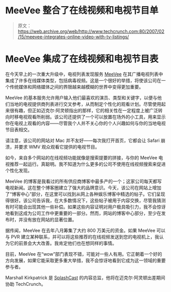 # MeeVee 整合了在线视频和电视节目单

> 原文：<https://web.archive.org/web/http://www.techcrunch.com:80/2007/02/15/meevee-integrates-online-video-with-tv-listings/>

# MeeVee 集成了在线视频和电视节目表

 [](https://web.archive.org/web/20211025055819/http://www.meevee.com/) 在今天早上的一次重大升级中，电视列表发现服务 [MeeVee](https://web.archive.org/web/20211025055819/http://meevee.com/) 在其广播电视列表中集成了许多在线媒体类型，包括病毒视频。这是一个很好的举措，将使该公司在一个传统媒体和网络媒体之间的界限越来越模糊的世界中变得更加重要。

MeeVee 的基本服务允许用户输入他们最喜欢的演员、类型和关键字，以便与他们当地的电视提供商列表进行交叉参考，从而制定个性化的观看计划。尽管使用起来很有趣，但正如迈克尔·阿灵顿指出的那样，它的相关性在一定程度上被广泛转向时移电视观看所削弱。该公司还提供了一个可以放置在场外的小工具，用来显示你在电视上观看的内容——尽管我个人并不关心你的个人兴趣如何与你的当地电视节目表相交。

请注意，该公司的网站对 Mac 并不友好——每次我打开首页，它都会让 Safari 崩溃，并要求 WMV 观众观看它提供的电视节目。

如今，来自多个网站的在线视频功能就像是搜索提要的拼接，与你的 MeeVee 电视推荐一起运行。真聪明。我不知道为什么更多的公司不使用在线视频搜索来促进个性化发现。

MeeVee 的博客是我看过的所有供应商博客中最多产的一个；这家公司每天都写电视新闻。这在整个博客圈建立了强大的品牌意识。今天，该公司在网站上增加了“博客中心”部分，在这里可以找到从网上各种娱乐博客中精选的帖子。它们呈现得很好。该公司告诉我，在大多数情况下，这些帖子被用于内容交换，尽管我猜测有时可能会出现其他一些补偿。如果这些内容证明对用户极具吸引力，我不会惊讶地看到这成为公司工作中更重要的一部分。然而，网站的博客中心部分，至少在发布时，并没有放在网站的显著位置。

据传闻，MeeVee 在去年八月筹集了大约 800 万美元的资金。如果 MeeVee 可以与 PVR 建立某种联系，并可以将这些推荐的在线视频发送到您的电视机上，我认为它的前景会大大改善。我肯定他们也在想同样的事情。

目前，MeeVee 在“wow”部门表现不错，可能对一些人有用。它正朝着一个好的方向发展，如果它能采取更多重大举措，我不会惊讶地看到它成为这一领域的重要参与者。

Marshall Kirkpatrick 是 [SplashCast](https://web.archive.org/web/20211025055819/http://splashcastmedia.com/) 的内容总监，他将在迈克尔·阿灵顿出差期间协助 TechCrunch。